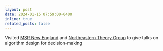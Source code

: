 ```yaml
---
layout: post
date: 2024-01-15 07:59:00-0400
inline: true
related_posts: false
---
```


Visited [MSR New England](https://www.microsoft.com/en-us/research/lab/microsoft-research-new-england/overview/) and [Northeastern Theory Group](https://www2.ccs.neu.edu/theory/) to give talks on algorithm design for decision-making
